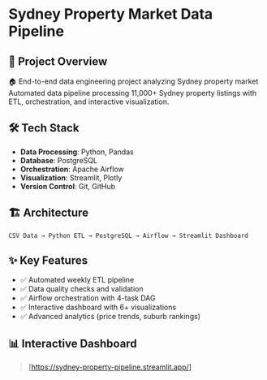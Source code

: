 # Sydney Property Market Data Pipeline

## 🎯 Project Overview
🏠 End-to-end data engineering project analyzing Sydney property market
Automated data pipeline processing 11,000+ Sydney property listings with ETL, orchestration, and interactive visualization.


## 🛠️ Tech Stack
- **Data Processing**: Python, Pandas
- **Database**: PostgreSQL
- **Orchestration**: Apache Airflow
- **Visualization**: Streamlit, Plotly
- **Version Control**: Git, GitHub

## 🏗️ Architecture
```
CSV Data → Python ETL → PostgreSQL → Airflow → Streamlit Dashboard
```

## ✨ Key Features
- ✅ Automated weekly ETL pipeline
- ✅ Data quality checks and validation
- ✅ Airflow orchestration with 4-task DAG
- ✅ Interactive dashboard with 6+ visualizations
- ✅ Advanced analytics (price trends, suburb rankings)


## 📊 Interactive Dashboard

> [https://sydney-property-pipeline.streamlit.app/]